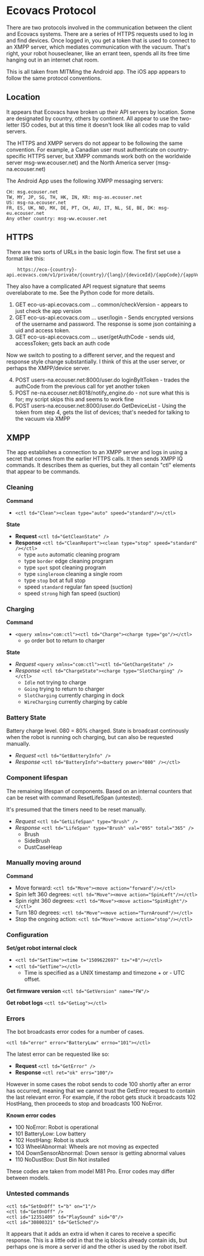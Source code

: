 # Ecovacs Protocol

There are two protocols involved in the communication between the client and Ecovacs systems. There are a series of HTTPS requests
used to log in and find devices. Once logged in, you get a token that is
used to connect to an XMPP server, which mediates communication with the
vacuum. That's right, your robot housecleaner, like an errant teen, spends
all its free time hanging out in an internet chat room.

This is all taken from MITMing the Android app. The iOS app appears to
follow the same protocol conventions.


## Location

It appears that Ecovacs have broken up their API servers by location. Some
are designated by country, others by continent. All appear to use the
two-letter ISO codes, but at this time it doesn't look like all codes
map to valid servers.

The HTTPS and XMPP servers do not appear to be following the same convention.
For example, a Canadian user must authenticate on  country-specific HTTPS
server, but XMPP commands work both on the worldwide server 
msg-ww.ecouser.net) and the North America server (msg-na.ecouser.net)

The Android App uses the following XMPP messaging servers:

```
CH: msg.ecouser.net
TW, MY, JP, SG, TH, HK, IN, KR: msg-as.ecouser.net
US: msg-na.ecouser.net
FR, ES, UK, NO, MX, DE, PT, CH, AU, IT, NL, SE, BE, DK: msg-eu.ecouser.net
Any other country: msg-ww.ecouser.net
```


## HTTPS

There are two sorts of URLs in the basic login flow. The first set use
a format like this:

```
    https://eco-{country}-api.ecovacs.com/v1/private/{country}/{lang}/{deviceId}/{appCode}/{appVersion}/{channel}/{deviceType}
```

They also have a complicated API request signature that seems overelaborate
to me. See the Python code for more details.

1. GET eco-us-api.ecovacs.com ... common/checkVersion - appears to just check
the app version
2. GET eco-us-api.ecovacs.com ... user/login - Sends encrypted versions of
the username and password. The response is some json containing a uid and
access token.
3. GET eco-us-api.ecovacs.com ... user/getAuthCode - sends uid, accessToken;
gets back an auth code

Now we switch to posting to a different server, and the request and response
style change substantially. I think of this at the user server, or perhaps
the XMPP/device server.


4. POST users-na.ecouser.net:8000/user.do loginByItToken - trades the
authCode from the previous call for yet another token
5. POST ne-na.ecouser.net:8018/notify_engine.do - not sure what this is
for; my script skips this and seems to work fine
6. POST users-na.ecouser.net:8000/user.do GetDeviceList - Using the token
from step 4, gets the list of devices; that's needed for talking to the
vacuum via XMPP


## XMPP

The app establishes a connection to an XMPP server and logs in using
a secret that comes from the earlier HTTPS calls. It then sends XMPP IQ
commands. It describes them as queries, but they all contain "ctl"
elements that appear to be commands.



### Cleaning

**Command**
- `<ctl td="Clean"><clean type="auto" speed="standard"/></ctl>`

**State**
- **Request** `<ctl td="GetCleanState" />`
- **Response** `<ctl td="CleanReport"><clean type="stop" speed="standard" /></ctl>`
  - type `auto` automatic cleaning program
  - type `border` edge cleaning program
  - type `spot` spot cleaning program
  - type `singleroom` cleaning a single room 
  - type `stop` bot at full stop
  - speed `standard` regular fan speed (suction)
  - speed `strong` high fan speed (suction)


### Charging

**Command**
- `<query xmlns="com:ctl"><ctl td="Charge"><charge type="go"/></ctl>`
  - `go` order bot to return to charger

**State**
- *Request* `<query xmlns="com:ctl"><ctl td="GetChargeState" />`
- *Response* `<ctl td="ChargeState"><charge type="SlotCharging" /></ctl>`
  - `Idle` not trying to charge
  - `Going` trying to return to charger
  - `SlotCharging` currently charging in dock
  - `WireCharging` currently charging by cable



### Battery State

Battery charge level. 080 = 80% charged. State is broadcast
continously when the robot is running och charging, but can also
be requested manually.

- *Request* `<ctl td="GetBatteryInfo" />`
- *Response* `<ctl td="BatteryInfo"><battery power="080" /></ctl>` 


### Component lifespan

The remaining lifespan of components. Based on an internal counters
that can be reset with command ResetLifeSpan (untested).

It's presumed that the timers need to be reset manually.

- *Request* `<ctl td="GetLifeSpan" type="Brush" />`
- *Response* `<ctl td="LifeSpan" type="Brush" val="095" total="365" />`
  - Brush
  - SideBrush
  - DustCaseHeap


### Manually moving around

**Command**
- Move forward: `<ctl td="Move"><move action="forward"/></ctl>`
- Spin left 360 degrees: `<ctl td="Move"><move action="SpinLeft"/></ctl>`
- Spin right 360 degrees: `<ctl td="Move"><move action="SpinRight"/></ctl>`
- Turn 180 degrees: `<ctl td="Move"><move action="TurnAround"/></ctl>`
- Stop the ongoing action: `<ctl td="Move"><move action="stop"/></ctl>`


### Configuration

**Set/get robot internal clock**
- `<ctl td="SetTime"><time t="1509622697" tz="+8"/></ctl>`
- `<ctl td="GetTime"></ctl>`
  - Time is specified as a UNIX timestamp and timezone + or - UTC offset.

**Get firmware version**
`<ctl td="GetVersion" name="FW"/>` 

**Get robot logs**
`<ctl td="GetLog"></ctl>` 


### Errors

The bot broadcasts error codes for a number of cases.

`<ctl td="error" error="BatteryLow" errno="101"></ctl>`

The latest error can be requested like so:

- **Request** `<ctl td="GetError" />`
- **Response** `<ctl ret="ok" errs="100"/>`

However in some cases the robot sends to code 100 shortly
after an error has occurred, meaning that we cannot trust
the GetError request to contain the last relevant error.
For example, if the robot gets stuck it broadcasts 102
HostHang, then proceeds to stop and broadcasts 100 NoError.


**Known error codes**
- 100 NoError: Robot is operational
- 101 BatteryLow: Low battery
- 102 HostHang: Robot is stuck
- 103 WheelAbnormal: Wheels are not moving as expected
- 104 DownSensorAbnormal: Down sensor is getting abnormal values
- 110 NoDustBox: Dust Bin Not installed

These codes are taken from model M81 Pro. Error codes may differ
between models.


### Untested commands

```
<ctl td="SetOnOff" t="b" on="1"/>
<ctl td="GetOnOff" />
<ctl id="12351409" td="PlaySound" sid="0"/>
<ctl id="30800321" td="GetSched"/>
```

It appears that it adds an extra id when it cares to receive a specific response.
This is a little odd in that the iq blocks already contain ids, but perhaps one
is more a server id and the other is used by the robot itself.
